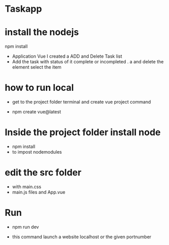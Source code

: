 # Taskapp

# install the nodejs 
npm install

-  Application
Vue I created a ADD and Delete Task list 
- Add the task with status  of  it complete or incompleted .
a and delete the element 
select the item 

# how to run local

- get  to the project folder terminal and create vue project command

- npm create vue@latest

# Inside the project folder install node
- npm install  
- to impost nodemodules
 # edit the src folder
-  with main.css
 - main.js files and App.vue
# Run
- npm run dev

- this command launch a website localhost or the given portnumber 




 


